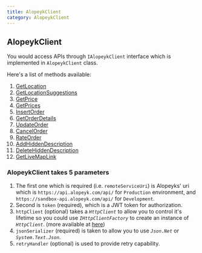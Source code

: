 ```yaml
---
title: AlopeykClient
category: AlopeykClient
---
```


## AlopeykClient
You would access APIs through `IAlopeykClient` interface which is implemented in `AlopeykClient` class.

Here's a list of methods available:
1. [GetLocation](/library/AlopeykClient/GetLocation)
1. [GetLocationSuggestions](/library/AlopeykClient/GetLocationSuggestions)
1. [GetPrice](/library/AlopeykClient/GetPrice)
1. [GetPrices](/library/AlopeykClient/GetPrices)
1. [InsertOrder](/library/AlopeykClient/InsertOrder)
1. [GetOrderDetails](/library/AlopeykClient/GetOrderDetails)
1. [UpdateOrder](/library/AlopeykClient/UpdateOrder)
1. [CancelOrder](/library/AlopeykClient/CancelOrder)
1. [RateOrder](/library/AlopeykClient/RateOrder)
1. [AddHiddenDescription](/library/AlopeykClient/AddHiddenDescription)
1. [DeleteHiddenDescription](/library/AlopeykClient/DeleteHiddenDescription)
1. [GetLiveMapLink](/library/AlopeykClient/GetLiveMapLink)


### AlopeykClient takes 5 parameters
1. The first one which is required (i.e. `remoteServiceUri`) is Alopeyks' uri which is `https://api.alopeyk.com/api/`
for `Production` environment, and `https://sandbox-api.alopeyk.com/api/` for `Development`.
2. Second is `token` (required), which is a JWT token for authorization.
3. `httpClient` (optional) takes a *`HttpClient`* to allow you to control it's lifetime so you could use *`IHttpClientFactory`* to create an instance of *`HttpClient`*.
(more available at [here](https://docs.microsoft.com/en-us/dotnet/architecture/microservices/implement-resilient-applications/use-httpclientfactory-to-implement-resilient-http-requests#issues-with-the-original-httpclient-class-available-in-net-core))
4. `jsonSerializer` (required) is taken to allow you to use *`Json.Net`* or *`System.Text.Json`*.
5. `retryHandler` (optional) is used to provide retry capability.
